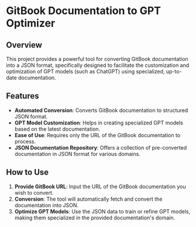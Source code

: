 # GitBook Documentation to GPT Optimizer

## Overview
This project provides a powerful tool for converting GitBook documentation into a JSON format, specifically designed to facilitate the customization and optimization of GPT models (such as ChatGPT) using specialized, up-to-date documentation.

## Features
- **Automated Conversion**: Converts GitBook documentation to structured JSON format.
- **GPT Model Customization**: Helps in creating specialized GPT models based on the latest documentation.
- **Ease of Use**: Requires only the URL of the GitBook documentation to process.
- **JSON Documentation Repository**: Offers a collection of pre-converted documentation in JSON format for various domains.

## How to Use
1. **Provide GitBook URL**: Input the URL of the GitBook documentation you wish to convert.
2. **Conversion**: The tool will automatically fetch and convert the documentation into JSON.
3. **Optimize GPT Models**: Use the JSON data to train or refine GPT models, making them specialized in the provided documentation's domain.